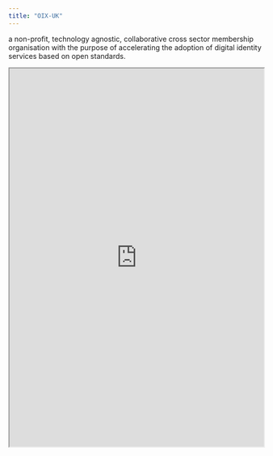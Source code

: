 ```yaml
---
title: "OIX-UK"
---
```


a non-profit, technology agnostic, collaborative cross sector membership organisation with the purpose of accelerating the adoption of digital identity services based on open standards.

<iframe height="750" width="100%" src="https://ewelton.github.io/ktest/wiki.html#OIX-UK"></iframe>
